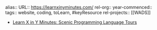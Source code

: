 alias::
URL:: https://learnxinyminutes.com/
rel-org::
year-commenced::
tags:: website, coding, toLearn, #keyResource
rel-projects:: [[WADS]]


- [Learn X in Y Minutes: Scenic Programming Language Tours](https://learnxinyminutes.com/)
